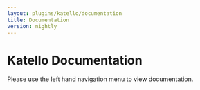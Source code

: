 ```yaml
---
layout: plugins/katello/documentation
title: Documentation
version: nightly
---
```


# Katello Documentation

Please use the left hand navigation menu to view documentation.
